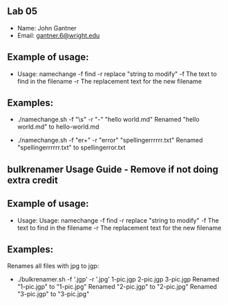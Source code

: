 ## Lab 05

- Name: John Gantner
- Email: gantner.6@wright.edu

## Example of usage:
* Usage: namechange -f find -r replace "string to modify"
 -f The text to find in the filename
 -r The replacement text for the new filename

## Examples:
* ./namechange.sh -f "\s" -r "-" "hello world.md"
Renamed "hello world.md" to hello-world.md

*  ./namechange.sh -f "er+" -r "error" "spellingerrrrrr.txt"
Renamed "spellingerrrrrr.txt" to spellingerror.txt
## bulkrenamer Usage Guide - Remove if not doing extra credit

## Example of usage:
* Usage: Usage: namechange -f find -r replace "string to modify"
 -f The text to find in the filename
 -r The replacement text for the new filename

## Examples:
Renames all files with jpg to jgp: 
* ./bulkrenamer.sh -f '.jgp' -r '.jpg'  1-pic.jgp  2-pic.jgp  3-pic.jgp
Renamed "1-pic.jgp" to "1-pic.jpg"
Renamed "2-pic.jgp" to "2-pic.jpg"
Renamed "3-pic.jgp" to "3-pic.jpg"
